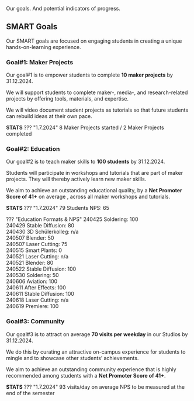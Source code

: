 Our goals. And potential indicators of progress.

## SMART Goals

Our SMART goals are focused on engaging students in creating a unique hands-on-learning experience.

### Goal#1: Maker Projects

Our goal#1 is to empower students to complete **10 maker projects** by 31.12.2024.

We will support students to complete maker-, media-, and research-related projects by offering tools, materials, and expertise.

We will video document student projects as tutorials so that future students can rebuild ideas at their own pace.

**STATS** 
??? "1.7.2024"
    8 Maker Projects started / 2 Maker Projects completed

### Goal#2: Education

Our goal#2 is to teach maker skills to **100 students** by 31.12.2024. 

Students will participate in workshops and tutorials that are part of maker projects. They will thereby actively learn new maker skills.

We aim to achieve an outstanding educational quality, by a **Net Promoter Score of 41+** on average , across all maker workshops and tutorials.

**STATS** 
??? "1.7.2024"
    79 Students
    NPS: 65

??? "Education Formats & NPS"
    240425 Soldering: 100 <br />
    240429 Stable Diffusion: 80 <br />
    240430 3D Schülerkolleg: n/a <br />
    240507 Blender: 50 <br />
    240507 Laser Cutting: 75 <br />
    240515 Smart Plants: 0 <br />
    240521 Laser Cutting: n/a <br />
    240521 Blender: 80 <br />
    240522 Stable Diffusion: 100 <br />
    240530 Soldering: 50 <br />
    240606 Aviation: 100 <br />
    240611 After Effects: 100 <br />
    240611 Stable Diffusion: 100 <br />
    240618 Laser Cutting: n/a <br />
    240619 Premiere: 100

### Goal#3: Community

Our goal#3 is to attract on average **70 visits per weekday** in our Studios by 31.12.2024.

We do this by curating an attractive on-campus experience for students to mingle and to showcase other students’ achievements.

We aim to achieve an outstanding community experience that is highly recommended among students with a **Net Promoter Score of 41+**. 

**STATS** 
??? "1.7.2024" 
    93 visits/day on average
    NPS to be measured at the end of the semester